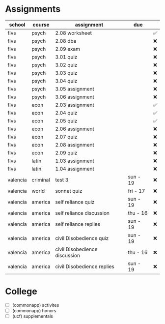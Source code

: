 # Assignments 
| school   | course   | assignment                    | due      |    |
|----------|----------|-------------------------------|----------|----|
| flvs     | psych    | 2.08 worksheet                |          | ✅ |
| flvs     | psych    | 2.08 dba                      |          | ❌ |
| flvs     | psych    | 2.09 exam                     |          | ❌ |
| flvs     | psych    | 3.01 quiz                     |          | ❌ |
| flvs     | psych    | 3.02 quiz                     |          | ❌ |
| flvs     | psych    | 3.03 quiz                     |          | ❌ |
| flvs     | psych    | 3.04 quiz                     |          | ❌ |
| flvs     | psych    | 3.05 assignment               |          | ❌ |
| flvs     | psych    | 3.06 assignment               |          | ❌ |
| flvs     | econ     | 2.03 assignment               |          | ✅ |
| flvs     | econ     | 2.04 quiz                     |          | ✅ |
| flvs     | econ     | 2.05 quiz                     |          | ✅ |
| flvs     | econ     | 2.06 assignment               |          | ❌ |
| flvs     | econ     | 2.07 quiz                     |          | ❌ |
| flvs     | econ     | 2.08 assignment               |          | ❌ |
| flvs     | econ     | 2.09 quiz                     |          | ❌ |
| flvs     | latin    | 1.03 assignment               |          | ❌ |
| flvs     | latin    | 1.04 assignment               |          | ❌ |
| valencia | criminal | test 3                        | sun - 19 | ❌ |
| valencia | world    | sonnet quiz                   | fri - 17 | ❌ |
| valencia | america  | self reliance quiz            | sun - 19 | ❌ |
| valencia | america  | self reliance discussion      | thu - 16 | ❌ |
| valencia | america  | self reliance replies         | sun - 19 | ❌ |
| valencia | america  | civil Disobedience quiz       | sun - 19 | ❌ |
| valencia | america  | civil Disobedience discussion | thu - 16 | ❌ |
| valencia | america  | civil Disobedience replies    | sun - 19 | ❌ |

# College 
* [ ] (commonapp) activites
* [ ] (commonapp) honors
* [ ] (ucf) supplementals
